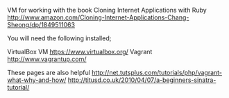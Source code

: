 VM for working with the book Cloning Internet Applications with Ruby
http://www.amazon.com/Cloning-Internet-Applications-Chang-Sheong/dp/1849511063

You will need the following installed;

VirtualBox VM https://www.virtualbox.org/
Vagrant       http://www.vagrantup.com/

These pages are also helpful
http://net.tutsplus.com/tutorials/php/vagrant-what-why-and-how/
http://titusd.co.uk/2010/04/07/a-beginners-sinatra-tutorial/





